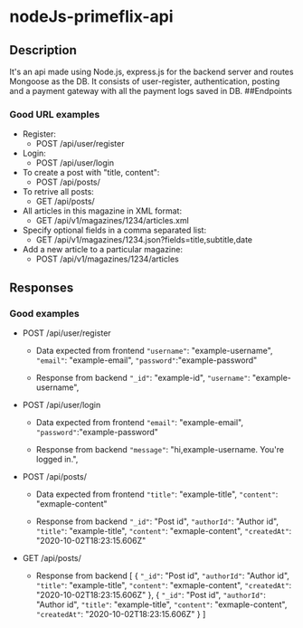 # nodeJs-primeflix-api

## Description
It's an api made using Node.js, express.js for the backend server and routes Mongoose as the DB.
It consists of user-register, authentication, posting and a payment gateway with all the payment logs saved in DB.
##Endpoints
### Good URL examples
* Register:
    * POST /api/user/register
* Login:
    * POST /api/user/login
* To create a post with "title, content":
    * POST /api/posts/
* To retrive all posts:
    * GET /api/posts/
* All articles in this magazine in XML format:
    * GET /api/v1/magazines/1234/articles.xml
* Specify optional fields in a comma separated list:
    * GET /api/v1/magazines/1234.json?fields=title,subtitle,date
* Add a new article to a particular magazine:
    * POST /api/v1/magazines/1234/articles



## Responses
### Good examples

* POST /api/user/register
    - Data expected from frontend
    `"username"`: "example-username",
    `"email"`: "example-email",
    `"password"`:"example-password"

    - Response from backend
    `"_id"`: "example-id",
    `"username"`: "example-username",


* POST /api/user/login
    - Data expected from frontend
    `"email"`: "example-email",
    `"password"`:"example-password"

    - Response from backend
    `"message"`: "hi,example-username. You're logged in.",

 * POST /api/posts/
    - Data expected from frontend
    `"title"`: "example-title",
    `"content"`: "exmaple-content"

    - Response from backend
    `"_id"`: "Post id",
    `"authorId"`: "Author id",
    `"title"`: "example-title",
    `"content"`: "exmaple-content",
    `"createdAt"`: "2020-10-02T18:23:15.606Z"

 * GET /api/posts/
    - Response from backend
    [
        {
        `"_id"`: "Post id",
            `"authorId"`: "Author id",
            `"title"`: "example-title",
            `"content"`: "exmaple-content",
            `"createdAt"`: "2020-10-02T18:23:15.606Z"
        },
        {
        `"_id"`: "Post id",
            `"authorId"`: "Author id",
            `"title"`: "example-title",
            `"content"`: "exmaple-content",
            `"createdAt"`: "2020-10-02T18:23:15.606Z"
        }
    ]
